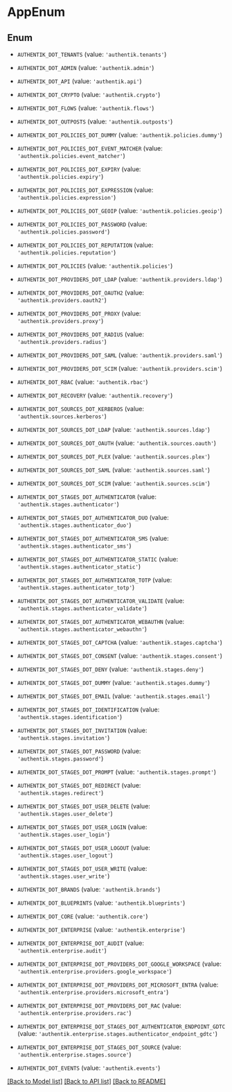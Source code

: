 # AppEnum


## Enum

* `AUTHENTIK_DOT_TENANTS` (value: `'authentik.tenants'`)

* `AUTHENTIK_DOT_ADMIN` (value: `'authentik.admin'`)

* `AUTHENTIK_DOT_API` (value: `'authentik.api'`)

* `AUTHENTIK_DOT_CRYPTO` (value: `'authentik.crypto'`)

* `AUTHENTIK_DOT_FLOWS` (value: `'authentik.flows'`)

* `AUTHENTIK_DOT_OUTPOSTS` (value: `'authentik.outposts'`)

* `AUTHENTIK_DOT_POLICIES_DOT_DUMMY` (value: `'authentik.policies.dummy'`)

* `AUTHENTIK_DOT_POLICIES_DOT_EVENT_MATCHER` (value: `'authentik.policies.event_matcher'`)

* `AUTHENTIK_DOT_POLICIES_DOT_EXPIRY` (value: `'authentik.policies.expiry'`)

* `AUTHENTIK_DOT_POLICIES_DOT_EXPRESSION` (value: `'authentik.policies.expression'`)

* `AUTHENTIK_DOT_POLICIES_DOT_GEOIP` (value: `'authentik.policies.geoip'`)

* `AUTHENTIK_DOT_POLICIES_DOT_PASSWORD` (value: `'authentik.policies.password'`)

* `AUTHENTIK_DOT_POLICIES_DOT_REPUTATION` (value: `'authentik.policies.reputation'`)

* `AUTHENTIK_DOT_POLICIES` (value: `'authentik.policies'`)

* `AUTHENTIK_DOT_PROVIDERS_DOT_LDAP` (value: `'authentik.providers.ldap'`)

* `AUTHENTIK_DOT_PROVIDERS_DOT_OAUTH2` (value: `'authentik.providers.oauth2'`)

* `AUTHENTIK_DOT_PROVIDERS_DOT_PROXY` (value: `'authentik.providers.proxy'`)

* `AUTHENTIK_DOT_PROVIDERS_DOT_RADIUS` (value: `'authentik.providers.radius'`)

* `AUTHENTIK_DOT_PROVIDERS_DOT_SAML` (value: `'authentik.providers.saml'`)

* `AUTHENTIK_DOT_PROVIDERS_DOT_SCIM` (value: `'authentik.providers.scim'`)

* `AUTHENTIK_DOT_RBAC` (value: `'authentik.rbac'`)

* `AUTHENTIK_DOT_RECOVERY` (value: `'authentik.recovery'`)

* `AUTHENTIK_DOT_SOURCES_DOT_KERBEROS` (value: `'authentik.sources.kerberos'`)

* `AUTHENTIK_DOT_SOURCES_DOT_LDAP` (value: `'authentik.sources.ldap'`)

* `AUTHENTIK_DOT_SOURCES_DOT_OAUTH` (value: `'authentik.sources.oauth'`)

* `AUTHENTIK_DOT_SOURCES_DOT_PLEX` (value: `'authentik.sources.plex'`)

* `AUTHENTIK_DOT_SOURCES_DOT_SAML` (value: `'authentik.sources.saml'`)

* `AUTHENTIK_DOT_SOURCES_DOT_SCIM` (value: `'authentik.sources.scim'`)

* `AUTHENTIK_DOT_STAGES_DOT_AUTHENTICATOR` (value: `'authentik.stages.authenticator'`)

* `AUTHENTIK_DOT_STAGES_DOT_AUTHENTICATOR_DUO` (value: `'authentik.stages.authenticator_duo'`)

* `AUTHENTIK_DOT_STAGES_DOT_AUTHENTICATOR_SMS` (value: `'authentik.stages.authenticator_sms'`)

* `AUTHENTIK_DOT_STAGES_DOT_AUTHENTICATOR_STATIC` (value: `'authentik.stages.authenticator_static'`)

* `AUTHENTIK_DOT_STAGES_DOT_AUTHENTICATOR_TOTP` (value: `'authentik.stages.authenticator_totp'`)

* `AUTHENTIK_DOT_STAGES_DOT_AUTHENTICATOR_VALIDATE` (value: `'authentik.stages.authenticator_validate'`)

* `AUTHENTIK_DOT_STAGES_DOT_AUTHENTICATOR_WEBAUTHN` (value: `'authentik.stages.authenticator_webauthn'`)

* `AUTHENTIK_DOT_STAGES_DOT_CAPTCHA` (value: `'authentik.stages.captcha'`)

* `AUTHENTIK_DOT_STAGES_DOT_CONSENT` (value: `'authentik.stages.consent'`)

* `AUTHENTIK_DOT_STAGES_DOT_DENY` (value: `'authentik.stages.deny'`)

* `AUTHENTIK_DOT_STAGES_DOT_DUMMY` (value: `'authentik.stages.dummy'`)

* `AUTHENTIK_DOT_STAGES_DOT_EMAIL` (value: `'authentik.stages.email'`)

* `AUTHENTIK_DOT_STAGES_DOT_IDENTIFICATION` (value: `'authentik.stages.identification'`)

* `AUTHENTIK_DOT_STAGES_DOT_INVITATION` (value: `'authentik.stages.invitation'`)

* `AUTHENTIK_DOT_STAGES_DOT_PASSWORD` (value: `'authentik.stages.password'`)

* `AUTHENTIK_DOT_STAGES_DOT_PROMPT` (value: `'authentik.stages.prompt'`)

* `AUTHENTIK_DOT_STAGES_DOT_REDIRECT` (value: `'authentik.stages.redirect'`)

* `AUTHENTIK_DOT_STAGES_DOT_USER_DELETE` (value: `'authentik.stages.user_delete'`)

* `AUTHENTIK_DOT_STAGES_DOT_USER_LOGIN` (value: `'authentik.stages.user_login'`)

* `AUTHENTIK_DOT_STAGES_DOT_USER_LOGOUT` (value: `'authentik.stages.user_logout'`)

* `AUTHENTIK_DOT_STAGES_DOT_USER_WRITE` (value: `'authentik.stages.user_write'`)

* `AUTHENTIK_DOT_BRANDS` (value: `'authentik.brands'`)

* `AUTHENTIK_DOT_BLUEPRINTS` (value: `'authentik.blueprints'`)

* `AUTHENTIK_DOT_CORE` (value: `'authentik.core'`)

* `AUTHENTIK_DOT_ENTERPRISE` (value: `'authentik.enterprise'`)

* `AUTHENTIK_DOT_ENTERPRISE_DOT_AUDIT` (value: `'authentik.enterprise.audit'`)

* `AUTHENTIK_DOT_ENTERPRISE_DOT_PROVIDERS_DOT_GOOGLE_WORKSPACE` (value: `'authentik.enterprise.providers.google_workspace'`)

* `AUTHENTIK_DOT_ENTERPRISE_DOT_PROVIDERS_DOT_MICROSOFT_ENTRA` (value: `'authentik.enterprise.providers.microsoft_entra'`)

* `AUTHENTIK_DOT_ENTERPRISE_DOT_PROVIDERS_DOT_RAC` (value: `'authentik.enterprise.providers.rac'`)

* `AUTHENTIK_DOT_ENTERPRISE_DOT_STAGES_DOT_AUTHENTICATOR_ENDPOINT_GDTC` (value: `'authentik.enterprise.stages.authenticator_endpoint_gdtc'`)

* `AUTHENTIK_DOT_ENTERPRISE_DOT_STAGES_DOT_SOURCE` (value: `'authentik.enterprise.stages.source'`)

* `AUTHENTIK_DOT_EVENTS` (value: `'authentik.events'`)

[[Back to Model list]](../README.md#documentation-for-models) [[Back to API list]](../README.md#documentation-for-api-endpoints) [[Back to README]](../README.md)


